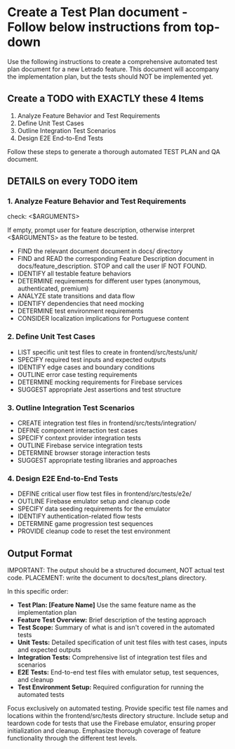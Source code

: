 # Create a Test Plan document - Follow below instructions from top-down

Use the following instructions to create a comprehensive automated test plan document for a new Letrado feature. This document will accompany the implementation plan, but the tests should NOT be implemented yet.

## Create a TODO with EXACTLY these 4 Items

1. Analyze Feature Behavior and Test Requirements
2. Define Unit Test Cases
3. Outline Integration Test Scenarios
4. Design E2E End-to-End Tests

Follow these steps to generate a thorough automated TEST PLAN and QA document.

## DETAILS on every TODO item

### 1. Analyze Feature Behavior and Test Requirements

check: <$ARGUMENTS>

If empty, prompt user for feature description, otherwise interpret <$ARGUMENTS> as the feature to be tested.

- FIND the relevant document document in docs/ directory
- FIND and READ the corresponding Feature Description document in docs/feature_description. STOP and call the user IF NOT FOUND.
- IDENTIFY all testable feature behaviors
- DETERMINE requirements for different user types (anonymous, authenticated, premium)
- ANALYZE state transitions and data flow
- IDENTIFY dependencies that need mocking
- DETERMINE test environment requirements
- CONSIDER localization implications for Portuguese content

### 2. Define Unit Test Cases

- LIST specific unit test files to create in frontend/src/tests/unit/
- SPECIFY required test inputs and expected outputs
- IDENTIFY edge cases and boundary conditions
- OUTLINE error case testing requirements
- DETERMINE mocking requirements for Firebase services
- SUGGEST appropriate Jest assertions and test structure

### 3. Outline Integration Test Scenarios

- CREATE integration test files in frontend/src/tests/integration/
- DEFINE component interaction test cases
- SPECIFY context provider integration tests
- OUTLINE Firebase service integration tests
- DETERMINE browser storage interaction tests
- SUGGEST appropriate testing libraries and approaches

### 4. Design E2E End-to-End Tests

- DEFINE critical user flow test files in frontend/src/tests/e2e/
- OUTLINE Firebase emulator setup and cleanup code
- SPECIFY data seeding requirements for the emulator
- IDENTIFY authentication-related flow tests
- DETERMINE game progression test sequences
- PROVIDE cleanup code to reset the test environment

## Output Format

IMPORTANT: The output should be a structured document, NOT actual test code.
PLACEMENT: write the document to docs/test_plans directory.


In this specific order:

- **Test Plan: [Feature Name]** Use the same feature name as the implementation plan
- **Feature Test Overview:** Brief description of the testing approach
- **Test Scope:** Summary of what is and isn't covered in the automated tests
- **Unit Tests:** Detailed specification of unit test files with test cases, inputs and expected outputs
- **Integration Tests:** Comprehensive list of integration test files and scenarios
- **E2E Tests:** End-to-end test files with emulator setup, test sequences, and cleanup
- **Test Environment Setup:** Required configuration for running the automated tests

Focus exclusively on automated testing. Provide specific test file names and locations within the frontend/src/tests directory structure. Include setup and teardown code for tests that use the Firebase emulator, ensuring proper initialization and cleanup. Emphasize thorough coverage of feature functionality through the different test levels.